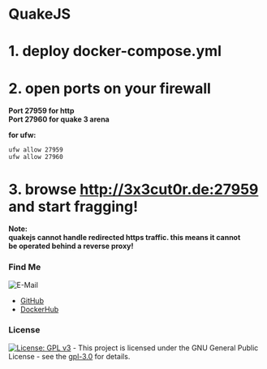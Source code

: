 # QuakeJS

# 1. deploy docker-compose.yml

# 2. open ports on your firewall
**Port 27959 for http**  
**Port 27960 for quake 3 arena**  

**for ufw:**
```shell
ufw allow 27959
ufw allow 27960

```

# 3. browse http://3x3cut0r.de:27959 and start fragging!

**Note:**  
**quakejs cannot handle redirected https traffic. this means it cannot**  
**be operated behind a reverse proxy!**  

### Find Me <a name="findme"></a>

![E-Mail](https://img.shields.io/badge/E--Mail-executor55%40gmx.de-red)
* [GitHub](https://github.com/3x3cut0r)
* [DockerHub](https://hub.docker.com/u/3x3cut0r)

### License <a name="license"></a>

[![License: GPL v3](https://img.shields.io/badge/License-GPLv3-blue.svg)](https://www.gnu.org/licenses/gpl-3.0) - This project is licensed under the GNU General Public License - see the [gpl-3.0](https://www.gnu.org/licenses/gpl-3.0.en.html) for details.
